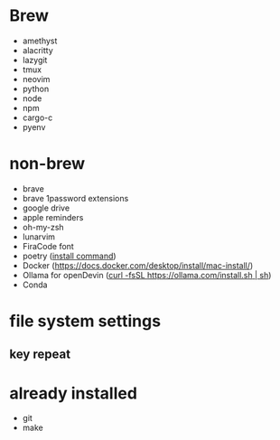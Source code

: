 # Brew
- amethyst
- alacritty
- lazygit
- tmux
- neovim
- python
- node
- npm
- cargo-c
- pyenv

# non-brew
- brave
- brave 1password extensions
- google drive
- apple reminders
- oh-my-zsh
- lunarvim
- FiraCode font
- poetry ([install command](https://python-poetry.org/docs/#installing-with-the-official-installer))
- Docker (https://docs.docker.com/desktop/install/mac-install/)
- Ollama for openDevin ([curl -fsSL https://ollama.com/install.sh | sh](https://github.com/OpenDevin/OpenDevin/blob/main/docs/documentation/LOCAL_LLM_GUIDE.md))
- Conda


# file system settings
## key repeat


# already installed
- git
- make
